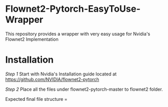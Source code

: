 # Flownet2-Pytorch-EasyToUse-Wrapper
This repository provides a wrapper with very easy usage for Nvidia's Flownet2 Implementation

# Installation
*Step 1* 
Start with Nvidia's Installation guide located at https://github.com/NVIDIA/flownet2-pytorch

*Step 2*
Place all the files under flownet2-pytorch-master to flownet2 folder.

Expected final file structure = 
